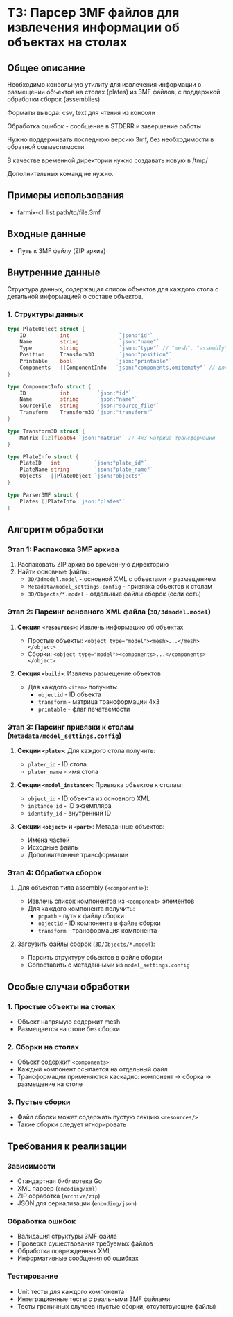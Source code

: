 # ТЗ: Парсер 3MF файлов для извлечения информации об объектах на столах

## Общее описание

Необходимо консольную утилиту для извлечения информации о размещении объектов на столах (plates) из 3MF файлов, с поддержкой обработки сборок (assemblies).

Форматы вывода: csv, text для чтения из консоли

Обработка ошибок - сообщение в STDERR и завершение работы

Нужно поддерживать последнюю версию 3mf, без необходимости в обратной совместимости

В качестве временной директории нужно создавать новую в /tmp/

Дополнительных команд не нужно.

## Примеры использования

- farmix-cli list path/to/file.3mf

## Входные данные

- Путь к 3MF файлу (ZIP архив)

## Внутренние данные

Структура данных, содержащая список объектов для каждого стола с детальной информацией о составе объектов.

### 1. Структуры данных

```go
type PlateObject struct {
    ID           int                `json:"id"`
    Name         string             `json:"name"`
    Type         string             `json:"type"` // "mesh", "assembly"
    Position     Transform3D        `json:"position"`
    Printable    bool              `json:"printable"`
    Components   []ComponentInfo   `json:"components,omitempty"` // для assembly
}

type ComponentInfo struct {
    ID           int         `json:"id"`
    Name         string      `json:"name"`
    SourceFile   string      `json:"source_file"`
    Transform    Transform3D `json:"transform"`
}

type Transform3D struct {
    Matrix [12]float64 `json:"matrix"` // 4x3 матрица трансформации
}

type PlateInfo struct {
    PlateID   int           `json:"plate_id"`
    PlateName string        `json:"plate_name"`
    Objects   []PlateObject `json:"objects"`
}

type Parser3MF struct {
    Plates []PlateInfo `json:"plates"`
}
```

## Алгоритм обработки

### Этап 1: Распаковка 3MF архива

1. Распаковать ZIP архив во временную директорию
2. Найти основные файлы:
   - `3D/3dmodel.model` - основной XML с объектами и размещением
   - `Metadata/model_settings.config` - привязка объектов к столам
   - `3D/Objects/*.model` - отдельные файлы сборок (если есть)

### Этап 2: Парсинг основного XML файла (`3D/3dmodel.model`)

1. **Секция `<resources>`**: Извлечь информацию об объектах
   - Простые объекты: `<object type="model"><mesh>...</mesh></object>`
   - Сборки: `<object type="model"><components>...</components></object>`
   
2. **Секция `<build>`**: Извлечь размещение объектов
   - Для каждого `<item>` получить:
     - `objectid` - ID объекта
     - `transform` - матрица трансформации 4x3
     - `printable` - флаг печатаемости

### Этап 3: Парсинг привязки к столам (`Metadata/model_settings.config`)

1. **Секции `<plate>`**: Для каждого стола получить:
   - `plater_id` - ID стола
   - `plater_name` - имя стола
   
2. **Секции `<model_instance>`**: Привязка объектов к столам:
   - `object_id` - ID объекта из основного XML
   - `instance_id` - ID экземпляра
   - `identify_id` - внутренний ID

3. **Секции `<object>` и `<part>`**: Метаданные объектов:
   - Имена частей
   - Исходные файлы
   - Дополнительные трансформации

### Этап 4: Обработка сборок

1. Для объектов типа assembly (`<components>`):
   - Извлечь список компонентов из `<component>` элементов
   - Для каждого компонента получить:
     - `p:path` - путь к файлу сборки
     - `objectid` - ID компонента в файле сборки  
     - `transform` - трансформация компонента

2. Загрузить файлы сборок (`3D/Objects/*.model`):
   - Парсить структуру объектов в файле сборки
   - Сопоставить с метаданными из `model_settings.config`

## Особые случаи обработки

### 1. Простые объекты на столах
- Объект напрямую содержит mesh
- Размещается на столе без сборки

### 2. Сборки на столах  
- Объект содержит `<components>` 
- Каждый компонент ссылается на отдельный файл
- Трансформации применяются каскадно: компонент → сборка → размещение на столе

### 3. Пустые сборки
- Файл сборки может содержать пустую секцию `<resources/>`
- Такие сборки следует игнорировать

## Требования к реализации

### Зависимости
- Стандартная библиотека Go
- XML парсер (`encoding/xml`)
- ZIP обработка (`archive/zip`)
- JSON для сериализации (`encoding/json`)

### Обработка ошибок
- Валидация структуры 3MF файла
- Проверка существования требуемых файлов
- Обработка поврежденных XML
- Информативные сообщения об ошибках

### Тестирование
- Unit тесты для каждого компонента
- Интеграционные тесты с реальными 3MF файлами
- Тесты граничных случаев (пустые сборки, отсутствующие файлы)

